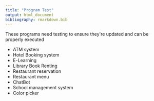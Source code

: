 ```yaml
---
title: "Program Test"
output: html_document
bibliography: rmarkdown.bib
---
```


These programs need testing to ensure they're updated and can be properly executed

- ATM system
- Hotel Booking system
- E-Learning
- Library Book Renting
- Restaurant reservation
- Restaurant menu
- ChatBot
- School management system
- Color picker